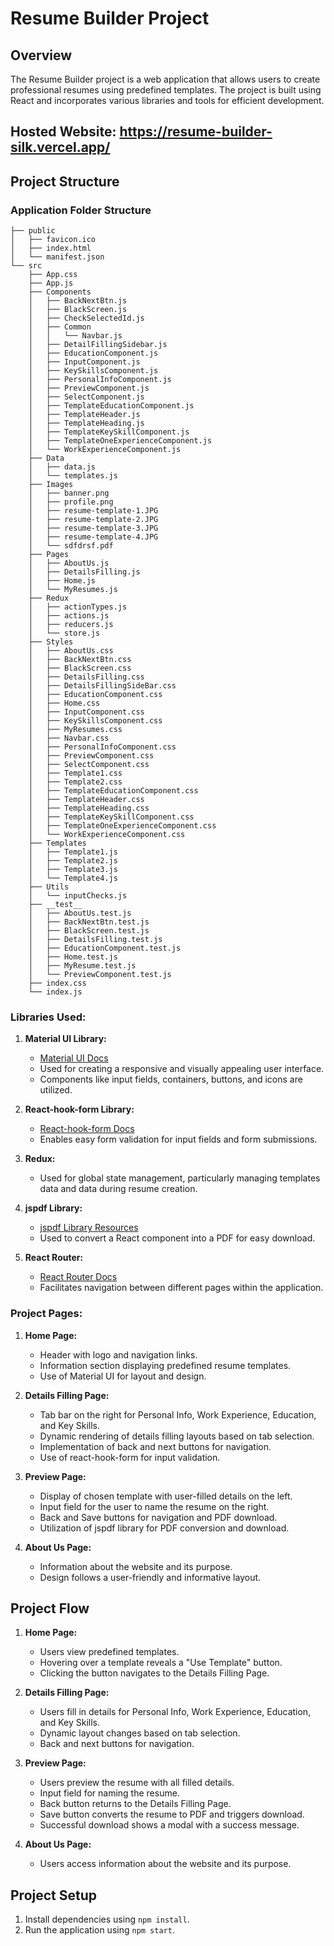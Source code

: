 # Resume Builder Project

## Overview

The Resume Builder project is a web application that allows users to create professional resumes using predefined templates. The project is built using React and incorporates various libraries and tools for efficient development.

## Hosted Website: https://resume-builder-silk.vercel.app/

## Project Structure

### Application Folder Structure

```  
├── public
│   ├── favicon.ico  
│   ├── index.html   
│   └── manifest.json
└── src
    ├── App.css      
    ├── App.js       
    ├── Components
    │   ├── BackNextBtn.js
    │   ├── BlackScreen.js
    │   ├── CheckSelectedId.js
    │   ├── Common
    │   │   └── Navbar.js
    │   ├── DetailFillingSidebar.js
    │   ├── EducationComponent.js
    │   ├── InputComponent.js
    │   ├── KeySkillsComponent.js
    │   ├── PersonalInfoComponent.js
    │   ├── PreviewComponent.js
    │   ├── SelectComponent.js
    │   ├── TemplateEducationComponent.js    
    │   ├── TemplateHeader.js
    │   ├── TemplateHeading.js
    │   ├── TemplateKeySkillComponent.js     
    │   ├── TemplateOneExperienceComponent.js
    │   └── WorkExperienceComponent.js       
    ├── Data
    │   ├── data.js
    │   └── templates.js
    ├── Images
    │   ├── banner.png
    │   ├── profile.png
    │   ├── resume-template-1.JPG
    │   ├── resume-template-2.JPG
    │   ├── resume-template-3.JPG
    │   ├── resume-template-4.JPG
    │   └── sdfdrsf.pdf      
    ├── Pages
    │   ├── AboutUs.js       
    │   ├── DetailsFilling.js
    │   ├── Home.js
    │   └── MyResumes.js
    ├── Redux
    │   ├── actionTypes.js
    │   ├── actions.js
    │   ├── reducers.js
    │   └── store.js
    ├── Styles
    │   ├── AboutUs.css
    │   ├── BackNextBtn.css
    │   ├── BlackScreen.css
    │   ├── DetailsFilling.css
    │   ├── DetailsFillingSideBar.css
    │   ├── EducationComponent.css
    │   ├── Home.css
    │   ├── InputComponent.css
    │   ├── KeySkillsComponent.css
    │   ├── MyResumes.css
    │   ├── Navbar.css
    │   ├── PersonalInfoComponent.css
    │   ├── PreviewComponent.css
    │   ├── SelectComponent.css
    │   ├── Template1.css
    │   ├── Template2.css
    │   ├── TemplateEducationComponent.css
    │   ├── TemplateHeader.css
    │   ├── TemplateHeading.css
    │   ├── TemplateKeySkillComponent.css
    │   ├── TemplateOneExperienceComponent.css
    │   └── WorkExperienceComponent.css
    ├── Templates
    │   ├── Template1.js
    │   ├── Template2.js
    │   ├── Template3.js
    │   └── Template4.js
    ├── Utils
    │   └── inputChecks.js
    ├── __test__
    │   ├── AboutUs.test.js
    │   ├── BackNextBtn.test.js
    │   ├── BlackScreen.test.js
    │   ├── DetailsFilling.test.js
    │   ├── EducationComponent.test.js
    │   ├── Home.test.js
    │   ├── MyResume.test.js
    │   └── PreviewComponent.test.js
    ├── index.css
    └── index.js
```

### Libraries Used:

1. **Material UI Library:**
   - [Material UI Docs](https://mui.com/material-ui/getting-started/overview/)
   - Used for creating a responsive and visually appealing user interface.
   - Components like input fields, containers, buttons, and icons are utilized.

2. **React-hook-form Library:**
   - [React-hook-form Docs](https://react-hook-form.com/)
   - Enables easy form validation for input fields and form submissions.

3. **Redux:**
   - Used for global state management, particularly managing templates data and data during resume creation.

4. **jspdf Library:**
   - [jspdf Library Resources](https://github.com/eKoopmans/pdfmake)
   - Used to convert a React component into a PDF for easy download.

5. **React Router:**
   - [React Router Docs](https://reactrouter.com/)
   - Facilitates navigation between different pages within the application.

### Project Pages:

1. **Home Page:**
   - Header with logo and navigation links.
   - Information section displaying predefined resume templates.
   - Use of Material UI for layout and design.

2. **Details Filling Page:**
   - Tab bar on the right for Personal Info, Work Experience, Education, and Key Skills.
   - Dynamic rendering of details filling layouts based on tab selection.
   - Implementation of back and next buttons for navigation.
   - Use of react-hook-form for input validation.

3. **Preview Page:**
   - Display of chosen template with user-filled details on the left.
   - Input field for the user to name the resume on the right.
   - Back and Save buttons for navigation and PDF download.
   - Utilization of jspdf library for PDF conversion and download.

4. **About Us Page:**
   - Information about the website and its purpose.
   - Design follows a user-friendly and informative layout.

## Project Flow

1. **Home Page:**
   - Users view predefined templates.
   - Hovering over a template reveals a "Use Template" button.
   - Clicking the button navigates to the Details Filling Page.

2. **Details Filling Page:**
   - Users fill in details for Personal Info, Work Experience, Education, and Key Skills.
   - Dynamic layout changes based on tab selection.
   - Back and next buttons for navigation.

3. **Preview Page:**
   - Users preview the resume with all filled details.
   - Input field for naming the resume.
   - Back button returns to the Details Filling Page.
   - Save button converts the resume to PDF and triggers download.
   - Successful download shows a modal with a success message.

4. **About Us Page:**
   - Users access information about the website and its purpose.

## Project Setup

1. Install dependencies using `npm install`.
2. Run the application using `npm start`.